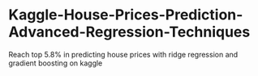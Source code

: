 # Kaggle-House-Prices-Prediction-Advanced-Regression-Techniques
Reach top 5.8% in predicting house prices with ridge regression and gradient boosting on kaggle
